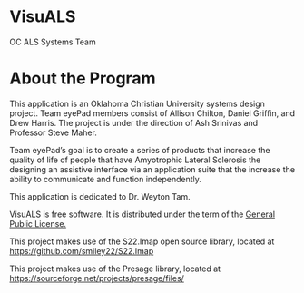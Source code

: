 # VisuALS
OC ALS Systems Team

# About the Program

This application is an Oklahoma Christian University systems design project. Team eyePad members consist of Allison Chilton, Daniel Griffin, and Drew Harris. The project is under the direction of Ash Srinivas and Professor Steve Maher. 

Team eyePad’s goal is to create a series of products that increase the quality of life of people that have Amyotrophic Lateral Sclerosis the designing an assistive interface via an application suite that the increase the ability to communicate and function independently. 

This application is dedicated to Dr. Weyton Tam.



VisuALS is free software. It is distributed under the term of the [General Public License.](http://www.gnu.org/copyleft/gpl.html)

This project makes use of the S22.Imap open source library, located at https://github.com/smiley22/S22.Imap

This project makes use of the Presage library, located at https://sourceforge.net/projects/presage/files/

